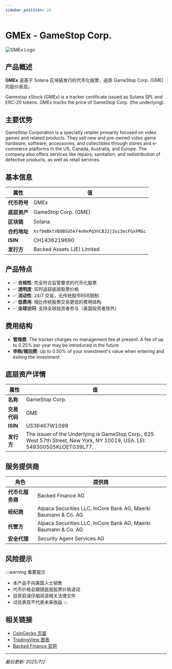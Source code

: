 ```yaml
---
sidebar_position: 24
---
```


# GMEx - GameStop Corp.

![GMEx Logo](/img/tokens/GMEx.svg)

## 产品概述

**GMEx** 是基于 Solana 区块链发行的代币化股票，追踪 GameStop Corp. (GME) 的股价表现。

Gamestop xStock (GMEx) is a tracker certificate issued as Solana SPL and ERC-20 tokens. GMEx tracks the price of GameStop Corp. (the underlying).

## 主要优势

GameStop Corporation is a specialty retailer primarily focused on video games and related products. They sell new and pre-owned video game hardware, software, accessories, and collectibles through stores and e-commerce platforms in the US, Canada, Australia, and Europe. The company also offers services like repairs, sanitation, and redistribution of defective products, as well as retail services.


## 基本信息

| 属性 | 值 |
|------|----|
| **代币符号** | GMEx |
| **底层资产** | GameStop Corp. (GME) |
| **区块链** | Solana |
| **合约地址** | `Xsf9mBktVB9BSU5kf4nHxPq5hCBJ2j2ui3ecFGxPRGc` |
| **ISIN** | CH1436219690 |
| **发行方** | Backed Assets (JE) Limited |

## 产品特点

- ✅ **合规性**: 完全符合监管要求的代币化股票
- ✅ **透明度**: 实时追踪底层股票价格
- ✅ **流动性**: 24/7 交易，无传统股市时间限制
- ✅ **低费用**: 相比传统股票交易更低的费用结构
- ✅ **全球访问**: 支持全球投资者参与（美国投资者除外）

## 费用结构

- **管理费**: The tracker charges no management fee at present. A fee of up to 0.25% per year may be introduced in the future
- **申购/赎回费**: Up to 0.50% of your investment's value when entering and exiting the investment

## 底层资产详情

| 属性 | 值 |
|------|----|
| **名称** | GameStop Corp. |
| **交易代码** | GME |
| **ISIN** | US36467W1099 |
| **发行方** | The issuer of the Underlying is GameStop Corp., 625 West 57th Street, New York, NY 10019, USA. LEI: 549300505KLOET039L77. |

## 服务提供商

| 角色 | 提供商 |
|------|----|
| **代币化服务商** | Backed Finance AG |
| **经纪商** | Alpaca Securities LLC, InCore Bank AG, Maerki Baumann & Co. AG |
| **托管方** | Alpaca Securities LLC, InCore Bank AG, Maerki Baumann & Co. AG |
| **安全代理** | Security Agent Services AG |

## 风险提示

:::warning 重要提示
- 本产品不向美国人士销售
- 代币价格会跟随底层股票价格波动
- 投资前请仔细阅读相关法律文件
- 过往表现不代表未来收益
:::

## 相关链接

- [CoinGecko 页面](https://www.coingecko.com/)
- [TradingView 图表](https://www.tradingview.com/)
- [Backed Finance 官网](https://backed.fi/)

---

*最后更新: 2025/7/2*
